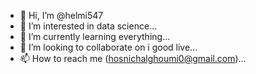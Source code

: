 - 👋 Hi, I’m @helmi547
- 👀 I’m interested in data science...
- 🌱 I’m currently learning everything...
- 💞️ I’m looking to collaborate on i good live...
- 📫 How to reach me (hosnichalghoumi0@gmail.com)...

<!---
helmi547/helmi547 is a ✨ special ✨ repository because its `README.md` (this file) appears on your GitHub profile.
You can click the Preview link to take a look at your changes.
--->
